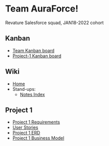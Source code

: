 # Team AuraForce!

Revature Salesforce squad, JAN18-2022 cohort

## Kanban

- [Team Kanban board](https://github.com/Revature-Salesforce-Training/Amplifire/projects/3)
- [Project-1 Kanban board](https://github.com/Revature-Salesforce-Training/Amplifire/projects/4)

## Wiki

- [Home](https://github.com/Revature-Salesforce-Training/Amplifire/wiki)
- Stand-ups:
  - [Notes Index](https://github.com/Revature-Salesforce-Training/Amplifire/wiki/Standup-Notes-Index)

## Project 1
- [Project 1 Requirements](https://github.com/Revature-Salesforce-Training/Amplifire/wiki/Project-1-Requirements)
- [User Stories](https://github.com/Revature-Salesforce-Training/Amplifire/wiki/Project-1-User-Stories)
- [Project 1 ERD](https://github.com/Revature-Salesforce-Training/Amplifire/wiki/Project-1-ERD)
- [Project 1 Business Model](https://github.com/Revature-Salesforce-Training/Amplifire/wiki/Project-1-Business-Model)
